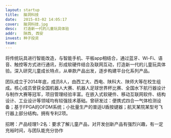 ```yaml
---
layout: startup
title:  脑洞科技
date:   2015-03-02 14:05:17
cover:	脑洞科技.jpg
desc:	打造新一代的儿童玩具体验
addr:	陕西, 西安
invest:	种子投资
team:	
---
```


将传统玩具进行智能改造，与智能手机、平板app相结合，通过蓝牙、Wi-Fi、语音、触控等方式进行通讯，形成软硬件结合及联网互动，打造新一代的儿童玩具体验。深入研究儿童成长特点，从单款产品出发，逐步构建平台化系列产品。

团队成立于2014年底，成员8人，由西工大、西电、陕科大、陕师大等在校生组成。核心成员曾获全国机器人大赛、机器人足球世界杯比赛、全国水下航行器设计与制作大赛等冠军，项目管理经验丰富。在嵌入式软硬件、移动互联网软件、结构设计、工业设计等领域均有较强技术基础。曾研发过：便携式四合一气体检测设备；基于FPGA的OFDM系统；小批量生产的普适U盾按键器；航天某院某型号飞行器上部分结构。拥有专利2项。

招聘：产品经理1-2名：要求了解儿童产品，对开发创新产品有强烈兴趣，有一定充裕时间，与团队能充分协作